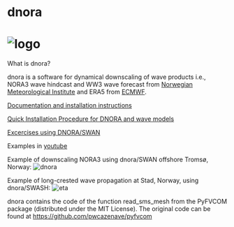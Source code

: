 # dnora
# ![logo](https://user-images.githubusercontent.com/67804784/145466261-f50dbc27-f242-4db0-8d99-e23d0bd0dbbc.png)

What is dnora? 

dnora is a software for dynamical downscaling of wave products i.e., NORA3 wave hindcast and WW3 wave forecast from [Norwegian Meteorological Institute](https://www.met.no/) and ERA5 from [ECMWF](https://www.ecmwf.int/).

[Documentation and installation instructions](https://dnora.readthedocs.io/en/latest/)

[Quick Installation Procedure for DNORA and wave models](https://docs.google.com/document/d/1VzRDkQk5pqq2rkNKa_woC3ehJ9Dn2pcRNy4LtrcOQXY/edit?usp=sharing)

[Excercises using DNORA/SWAN](https://docs.google.com/document/d/1FlIE6ByyXRF7QOSXOdjFaLnX4q3P6YzZq_4YdVEjATw/edit?usp=sharing)

Examples in [youtube](https://youtu.be/pTmjBnsXNz8) 

Example of downscaling NORA3 using dnora/SWAN offshore Tromsø, Norway:
![dnora](https://user-images.githubusercontent.com/67804784/147151236-b9ef920c-34a2-4da0-9877-6241723eff80.gif)

Example of long-crested wave propagation at Stad, Norway, using dnora/SWASH: 
![eta](https://user-images.githubusercontent.com/67804784/160290851-ca743601-2ac7-48b5-be52-da3ec8c31e13.gif)


dnora contains the code of the function read_sms_mesh from the PyFVCOM package (distributed under the MIT License). The original code can be found at https://github.com/pwcazenave/pyfvcom

